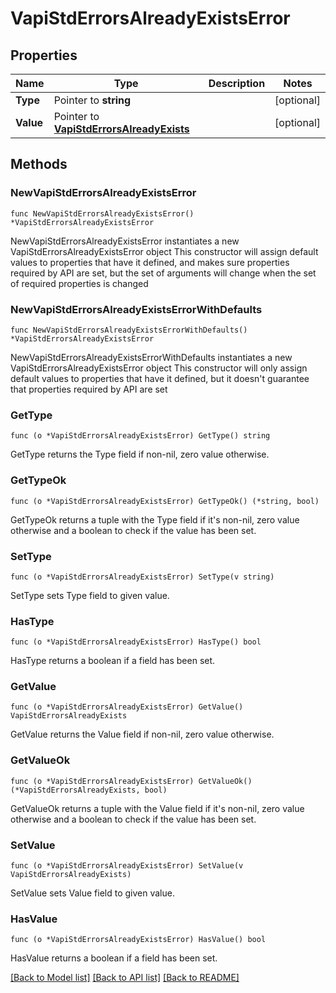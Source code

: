 # VapiStdErrorsAlreadyExistsError

## Properties

Name | Type | Description | Notes
------------ | ------------- | ------------- | -------------
**Type** | Pointer to **string** |  | [optional] 
**Value** | Pointer to [**VapiStdErrorsAlreadyExists**](VapiStdErrorsAlreadyExists.md) |  | [optional] 

## Methods

### NewVapiStdErrorsAlreadyExistsError

`func NewVapiStdErrorsAlreadyExistsError() *VapiStdErrorsAlreadyExistsError`

NewVapiStdErrorsAlreadyExistsError instantiates a new VapiStdErrorsAlreadyExistsError object
This constructor will assign default values to properties that have it defined,
and makes sure properties required by API are set, but the set of arguments
will change when the set of required properties is changed

### NewVapiStdErrorsAlreadyExistsErrorWithDefaults

`func NewVapiStdErrorsAlreadyExistsErrorWithDefaults() *VapiStdErrorsAlreadyExistsError`

NewVapiStdErrorsAlreadyExistsErrorWithDefaults instantiates a new VapiStdErrorsAlreadyExistsError object
This constructor will only assign default values to properties that have it defined,
but it doesn't guarantee that properties required by API are set

### GetType

`func (o *VapiStdErrorsAlreadyExistsError) GetType() string`

GetType returns the Type field if non-nil, zero value otherwise.

### GetTypeOk

`func (o *VapiStdErrorsAlreadyExistsError) GetTypeOk() (*string, bool)`

GetTypeOk returns a tuple with the Type field if it's non-nil, zero value otherwise
and a boolean to check if the value has been set.

### SetType

`func (o *VapiStdErrorsAlreadyExistsError) SetType(v string)`

SetType sets Type field to given value.

### HasType

`func (o *VapiStdErrorsAlreadyExistsError) HasType() bool`

HasType returns a boolean if a field has been set.

### GetValue

`func (o *VapiStdErrorsAlreadyExistsError) GetValue() VapiStdErrorsAlreadyExists`

GetValue returns the Value field if non-nil, zero value otherwise.

### GetValueOk

`func (o *VapiStdErrorsAlreadyExistsError) GetValueOk() (*VapiStdErrorsAlreadyExists, bool)`

GetValueOk returns a tuple with the Value field if it's non-nil, zero value otherwise
and a boolean to check if the value has been set.

### SetValue

`func (o *VapiStdErrorsAlreadyExistsError) SetValue(v VapiStdErrorsAlreadyExists)`

SetValue sets Value field to given value.

### HasValue

`func (o *VapiStdErrorsAlreadyExistsError) HasValue() bool`

HasValue returns a boolean if a field has been set.


[[Back to Model list]](../README.md#documentation-for-models) [[Back to API list]](../README.md#documentation-for-api-endpoints) [[Back to README]](../README.md)



